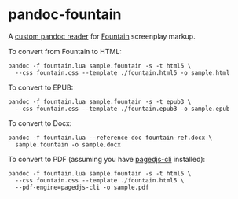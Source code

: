 # pandoc-fountain

A [custom pandoc reader] for [Fountain] screenplay markup.

To convert from Fountain to HTML:

```
pandoc -f fountain.lua sample.fountain -s -t html5 \
  --css fountain.css --template ./fountain.html5 -o sample.html
```

To convert to EPUB:

```
pandoc -f fountain.lua sample.fountain -s -t epub3 \
  --css fountain.css --template ./fountain.epub3 -o sample.epub
 ```

To convert to Docx:

```
pandoc -f fountain.lua --reference-doc fountain-ref.docx \
  sample.fountain -o sample.docx
```

To convert to PDF (assuming you have [pagedjs-cli] installed):

```
pandoc -f fountain.lua sample.fountain -s -t html5 \
  --css fountain.css --template ./fountain.html5 \
  --pdf-engine=pagedjs-cli -o sample.pdf
```

[Fountain]: https://fountain.io/
[custom pandoc reader]: https://pandoc.org/custom-readers.html
[pagedjs-cli]: https://www.npmjs.com/package/pagedjs-cli

